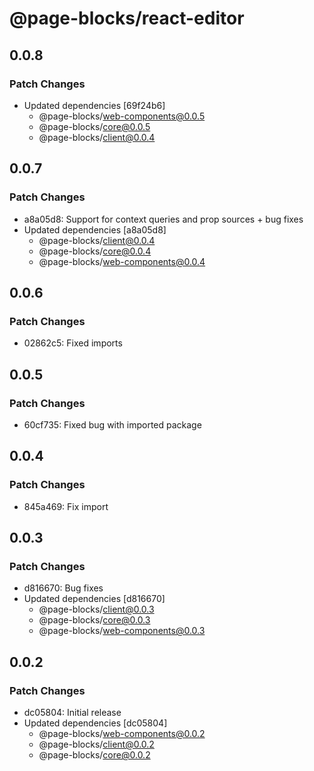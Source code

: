 # @page-blocks/react-editor

## 0.0.8

### Patch Changes

- Updated dependencies [69f24b6]
  - @page-blocks/web-components@0.0.5
  - @page-blocks/core@0.0.5
  - @page-blocks/client@0.0.4

## 0.0.7

### Patch Changes

- a8a05d8: Support for context queries and prop sources + bug fixes
- Updated dependencies [a8a05d8]
  - @page-blocks/client@0.0.4
  - @page-blocks/core@0.0.4
  - @page-blocks/web-components@0.0.4

## 0.0.6

### Patch Changes

- 02862c5: Fixed imports

## 0.0.5

### Patch Changes

- 60cf735: Fixed bug with imported package

## 0.0.4

### Patch Changes

- 845a469: Fix import

## 0.0.3

### Patch Changes

- d816670: Bug fixes
- Updated dependencies [d816670]
  - @page-blocks/client@0.0.3
  - @page-blocks/core@0.0.3
  - @page-blocks/web-components@0.0.3

## 0.0.2

### Patch Changes

- dc05804: Initial release
- Updated dependencies [dc05804]
  - @page-blocks/web-components@0.0.2
  - @page-blocks/client@0.0.2
  - @page-blocks/core@0.0.2

